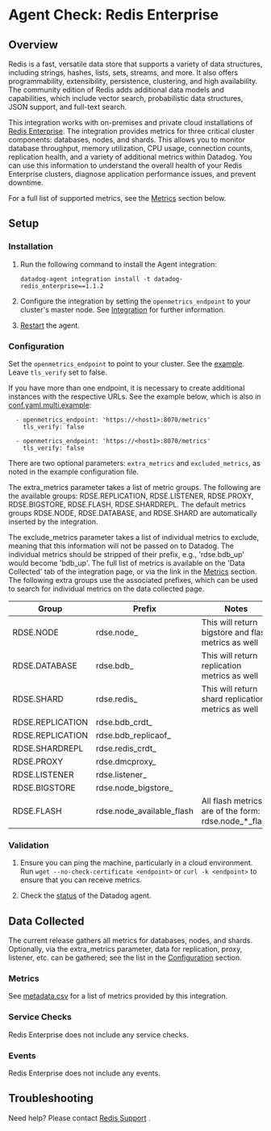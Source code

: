 # Agent Check: Redis Enterprise

## Overview

Redis is a fast, versatile data store that supports a variety of data structures, including strings, hashes, lists, sets, streams, and more. It also offers programmability, extensibility, persistence, clustering, and high availability. The community edition of Redis adds additional data models and capabilities, which include vector search, probabilistic data structures, JSON support, and full-text search.

This integration works with on-premises and private cloud installations of [Redis Enterprise][1].
The integration provides metrics for three critical cluster components: databases, nodes, and shards. This allows you to monitor database throughput, memory utilization, CPU usage, connection counts, replication health, and a variety of additional metrics within Datadog.
You can use this information to understand the overall health of your Redis Enterprise clusters, diagnose application performance issues, and prevent downtime.

For a full list of supported metrics, see the [Metrics](#metrics) section below.

## Setup

### Installation

1. Run the following command to install the Agent integration:
   ```shell
   datadog-agent integration install -t datadog-redis_enterprise==1.1.2
   ```
   
2. Configure the integration by setting the `openmetrics_endpoint` to your cluster's master node. See [Integration][2] for further information.

3. [Restart][3] the agent.


### Configuration

Set the `openmetrics_endpoint` to point to your cluster. See the [example][4]. Leave `tls_verify` set to false.

If you have more than one endpoint, it is necessary to create additional instances with the respective URLs.
See the example below, which is also in [conf.yaml.multi.example][5]:

```instances:
  - openmetrics_endpoint: 'https://<host1>:8070/metrics'
    tls_verify: false

  - openmetrics_endpoint: 'https://<host1>:8070/metrics'
    tls_verify: false
```

There are two optional parameters: `extra_metrics` and `excluded_metrics`, as noted in the example configuration file.

The extra_metrics parameter takes a list of metric groups. The following are the available groups: RDSE.REPLICATION, 
RDSE.LISTENER, RDSE.PROXY, RDSE.BIGSTORE, RDSE.FLASH, RDSE.SHARDREPL. The default metrics groups RDSE.NODE, 
RDSE.DATABASE, and RDSE.SHARD are automatically inserted by the integration.

The exclude_metrics parameter takes a list of individual metrics to exclude, meaning that this information will not be 
passed on to Datadog. The individual metrics should be stripped of their prefix, e.g., 'rdse.bdb_up' would 
become 'bdb_up'. The full list of metrics is available on the 'Data Collected' tab of the integration page, or via the link in the [Metrics](#metrics) section. 
The following extra groups use the associated prefixes, which can be used to search for individual metrics on 
the data collected page.

| Group            | Prefix                      | Notes                                                |
|------------------|-----------------------------|------------------------------------------------------|
| RDSE.NODE        | rdse.node_                  | This will return bigstore and flash metrics as well  |
| RDSE.DATABASE    | rdse.bdb_                   | This will return replication metrics as well         |
| RDSE.SHARD       | rdse.redis_                 | This will return shard replication metrics as well   |
| RDSE.REPLICATION | rdse.bdb_crdt_              |                                                      |
| RDSE.REPLICATION | rdse.bdb_replicaof_         |                                                      |
| RDSE.SHARDREPL   | rdse.redis_crdt_            |                                                      |
| RDSE.PROXY       | rdse.dmcproxy_              |                                                      |
| RDSE.LISTENER    | rdse.listener_              |                                                      |
| RDSE.BIGSTORE    | rdse.node_bigstore_         |                                                      |
| RDSE.FLASH       | rdse.node_available_flash   | All flash metrics are of the form: rdse.node_*_flash |

### Validation

1. Ensure you can ping the machine, particularly in a cloud environment. Run `wget --no-check-certificate <endpoint>` 
or `curl -k <endpoint>` to ensure that you can receive metrics.

2. Check the [status][6] of the Datadog agent.


## Data Collected

The current release gathers all metrics for databases, nodes, and shards. Optionally, via the extra_metrics parameter, 
data for replication, proxy, listener, etc. can be gathered; see the list in the [Configuration](#configuration) section.


### Metrics

See [metadata.csv][7] for a list of metrics provided by this integration.


### Service Checks

Redis Enterprise does not include any service checks.


### Events

Redis Enterprise does not include any events.


## Troubleshooting

Need help? Please contact [Redis Support][9] .

[1]: https://redis.com/redis-enterprise-software/overview/
[2]: https://docs.datadoghq.com/getting_started/integrations/
[3]: https://docs.datadoghq.com/agent/guide/agent-commands/#start-stop-and-restart-the-agent
[4]: https://github.com/DataDog/integrations-extras/blob/master/redis_enterprise/datadog_checks/redis_enterprise/data/conf.yaml.example
[5]: https://github.com/DataDog/integrations-extras/blob/master/redis_enterprise/datadog_checks/redis_enterprise/data/conf.yaml.multi.example
[6]: https://docs.datadoghq.com/agent/guide/agent-commands/#agent-status-and-information
[7]: https://github.com/DataDog/integrations-extras/blob/master/redis_enterprise/metadata.csv
[8]: mailto:field.engineers@redis.com
[9]: https://redis.io/support/
